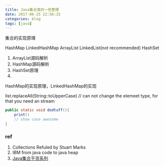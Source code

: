 ```yaml
---
title: Java集合类的一些整理 
date: 2017-06-25 22:56:33
categories: blog
tags: [java]
---
```


集合的实现原理
 

HashMap 
LinkedHashMap 
ArrayList 
LinkedList(not recommended)
HashSet

<!--more-->
1. ArrayList源码解析
2. HashMap源码解析
3. HashSet原理
4. 


HashMap的实现原理，LinkedHashMap的实现

list.replaceAll(String::toUpperCase) // can not change the elemeet type, for that you need an stream

```java
public static void dodtuff(){
    print()
    // show case awesome 
}
```
 

### ref 
1. Collections Refuled by Stuart Marks
2. IBM from java code to java heap
3. [Java集合干货系列](http://www.jianshu.com/p/2cd7be850540)
